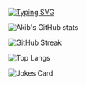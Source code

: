 [![Typing SVG](https://readme-typing-svg.herokuapp.com?font=Fira+Code&weight=500&size=28&duration=4500&color=068042&pause=500&random=false&width=495&lines=Hi!+I'm+Akib;Full+Stack+Web+Developer;Aspiring+Software+Engineer)](https://git.io/typing-svg)

![Akib's GitHub stats](https://github-readme-stats.vercel.app/api?username=AkibMohtasim&show_icons=true&theme=dark&card_width=495&hide_border=true)

[![GitHub Streak](https://github-readme-streak-stats.herokuapp.com?user=AkibMohtasim&theme=dark&hide_border=true)](https://git.io/streak-stats)

![Top Langs](https://github-readme-stats.vercel.app/api/top-langs/?username=AkibMohtasim&theme=dark&show_icons=true&hide_border=true&card_width=495)

![Jokes Card](https://readme-jokes.vercel.app/api?hideBorder&bgColor=%2300000000)
